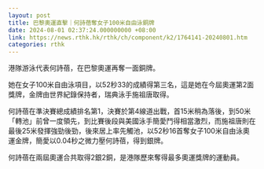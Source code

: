 ```yaml
---
layout: post
title: 巴黎奧運直擊｜何詩蓓奪女子100米自由泳銅牌
date: 2024-08-01 02:37:24.000000000 +08:00
link: https://news.rthk.hk/rthk/ch/component/k2/1764141-20240801.htm
categories: rthk
---
```


港隊游泳代表何詩蓓，在巴黎奧運再奪一面銅牌。

她在女子100米自由泳項目，以52秒33的成績得第三名，這是她在今屆奧運第2面獎牌，金牌由世界紀錄保持者，瑞典泳手施祖唐取得。

何詩蓓在準決賽總成績排名第1，決賽於第4線道出戰，首15米稍為落後，到50米「轉池」前曾一度領先，到比賽後段與美國泳手簡愛鬥得相當激烈，而施祖唐則在最後25米發揮強勁後勁，後來居上率先觸池，以52秒16首奪女子100米自由泳奧運金牌，簡愛以0.04秒之微力壓何詩蓓，得到銀牌。

何詩蓓在兩屆奧運合共取得2銀2銅，是港隊歷來奪得最多奧運獎牌的運動員。
